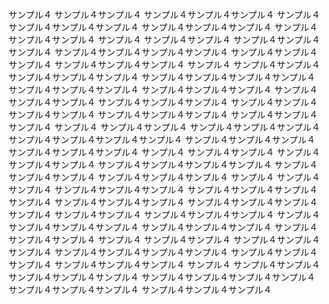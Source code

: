サンプル４
サンプル４サンプル４
サンプル４サンプル４サンプル４
サンプル４サンプル４サンプル４サンプル４
サンプル４サンプル４サンプル４
サンプル４サンプル４サンプル４
サンプル４
サンプル４サンプル４
サンプル４サンプル４サンプル４
サンプル４サンプル４サンプル４サンプル４
サンプル４サンプル４サンプル４
サンプル４サンプル４サンプル４
サンプル４
サンプル４サンプル４
サンプル４サンプル４サンプル４
サンプル４サンプル４サンプル４サンプル４
サンプル４サンプル４サンプル４
サンプル４サンプル４サンプル４
サンプル４
サンプル４サンプル４
サンプル４サンプル４サンプル４
サンプル４サンプル４サンプル４サンプル４
サンプル４サンプル４サンプル４
サンプル４サンプル４サンプル４
サンプル４
サンプル４サンプル４
サンプル４サンプル４サンプル４
サンプル４サンプル４サンプル４サンプル４
サンプル４サンプル４サンプル４
サンプル４サンプル４サンプル４
サンプル４
サンプル４サンプル４
サンプル４サンプル４サンプル４
サンプル４サンプル４サンプル４サンプル４
サンプル４サンプル４サンプル４
サンプル４サンプル４サンプル４
サンプル４
サンプル４サンプル４
サンプル４サンプル４サンプル４
サンプル４サンプル４サンプル４サンプル４
サンプル４サンプル４サンプル４
サンプル４サンプル４サンプル４
サンプル４
サンプル４サンプル４
サンプル４サンプル４サンプル４
サンプル４サンプル４サンプル４サンプル４
サンプル４サンプル４サンプル４
サンプル４サンプル４サンプル４
サンプル４
サンプル４サンプル４
サンプル４サンプル４サンプル４
サンプル４サンプル４サンプル４サンプル４
サンプル４サンプル４サンプル４
サンプル４サンプル４サンプル４
サンプル４
サンプル４サンプル４
サンプル４サンプル４サンプル４
サンプル４サンプル４サンプル４サンプル４
サンプル４サンプル４サンプル４
サンプル４サンプル４サンプル４
